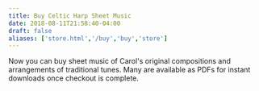 ```yaml
---
title: Buy Celtic Harp Sheet Music
date: 2018-08-11T21:58:40-04:00
draft: false
aliases: ['store.html','/buy','buy','store']
---
```


Now you can buy sheet music of Carol's original compositions and arrangements of traditional tunes. Many are available as PDFs for instant downloads once checkout is complete.
